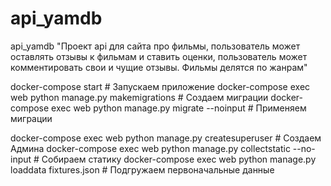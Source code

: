 # api_yamdb
api_yamdb
"Проект api для сайта про фильмы, пользователь может оставлять отзывы к фильмам и ставить оценки, пользователь может комментировать свои и чущие отзывы. Фильмы делятся по жанрам"


docker-compose start                                                # Запускаем приложение
docker-compose exec web python manage.py makemigrations             # Создаем миграции
docker-compose exec web python manage.py migrate --noinput          # Применяем миграции

docker-compose exec web python manage.py createsuperuser            # Создаем Админа
docker-compose exec web python manage.py collectstatic --no-input   # Собираем статику
docker-compose exec web python manage.py loaddata fixtures.json     # Подгружаем первоначальные данные